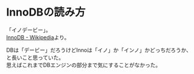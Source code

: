 # InnoDBの読み方

「イノデービー」。  
[InnoDB - Wikipedia](https://ja.wikipedia.org/wiki/InnoDB)より。

DBは「デービー」だろうけどInnoは「イノ」か「インノ」かどっちだろうか、と長いこと思っていた。  
思えばこれまでDBエンジンの部分まで気にすることがなかった。
